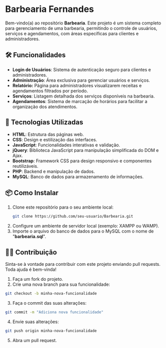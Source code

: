 # Barbearia Fernandes

Bem-vindo(a) ao repositório **Barbearia**. Este projeto é um sistema completo para gerenciamento de uma barbearia, permitindo o controle de usuários, serviços e agendamentos, com áreas específicas para clientes e administradores.

## 🛠️ Funcionalidades

- **Login de Usuários**: 
  Sistema de autenticação seguro para clientes e administradores.
- **Administração**: 
  Área exclusiva para gerenciar usuários e serviços.
- **Relatório:**
  Página para administradores visualizarem receitas e agendamentos filtrados por período.
- **Serviços**: 
  Listagem detalhada dos serviços disponíveis na barbearia.
- **Agendamentos**: 
  Sistema de marcação de horários para facilitar a organização dos atendimentos.

## 🚀 Tecnologias Utilizadas

- **HTML**: Estrutura das páginas web.
- **CSS**: Design e estilização das interfaces.
- **JavaScript**: Funcionalidades interativas e validação.
- **jQuery**: Biblioteca JavaScript para manipulação simplificada do DOM e Ajax.
- **Bootstrap**: Framework CSS para design responsivo e componentes reutilizáveis.
- **PHP**: Backend e manipulação de dados.
- **MySQL**: Banco de dados para armazenamento de informações.

## 📦 Como Instalar

1. Clone este repositório para o seu ambiente local:
   ```bash
   git clone https://github.com/seu-usuario/Barbearia.git
2. Configure um ambiente de servidor local (exemplo: XAMPP ou WAMP).
3. Importe o arquivo do banco de dados para o MySQL com o nome de "**barbearia.sql**".

## 🧑‍💻 Contribuição
Sinta-se à vontade para contribuir com este projeto enviando pull requests. Toda ajuda é bem-vinda!

1. Faça um fork do projeto.
2. Crie uma nova branch para sua funcionalidade:
  ```bash
  git checkout -b minha-nova-funcionalidade  
  ```
3. Faça o commit das suas alterações:
  ```bash
  git commit -m "Adiciona nova funcionalidade"
  ```
4. Envie suas alterações:
  ```bash
  git push origin minha-nova-funcionalidade
```
5. Abra um pull request.
